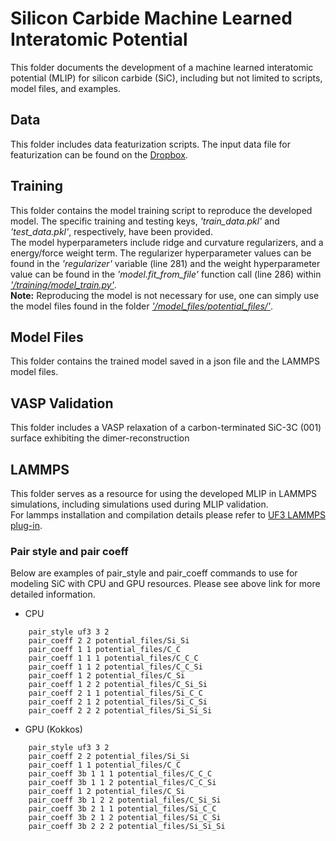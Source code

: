 # Silicon Carbide Machine Learned Interatomic Potential 
This folder documents the development of a machine learned interatomic potential (MLIP) for silicon carbide (SiC), including but not limited to scripts, model files, and examples.
## Data
This folder includes data featurization scripts. The input data file for featurization can be found on the [Dropbox](https://www.dropbox.com/scl/fo/q3i0kfc37l0tygk4vk6ng/h?rlkey=bf0m9bd6375wxrks2wo8is0su&dl=0).
## Training
This folder contains the model training script to reproduce the developed model. The specific training and testing keys, *'train_data.pkl'* and *'test_data.pkl'*, respectively, have been provided.    
The model hyperparameters include ridge and curvature regularizers, and a energy/force weight term. The regularizer hyperparameter values can be found in the *'regularizer'* variable (line 281) and the weight hyperparameter value can be found in the *'model.fit_from_file'* function call (line 286) within [*'/training/model_train.py'*](https://github.com/SubhashUFlorida/SiC-MLIP/blob/main/training/model_train.py).  
**Note:** Reproducing the model is not necessary for use, one can simply use the model files found in the folder [*'/model_files/potential_files/'*](https://github.com/michaelmacisaac/MLIPs/tree/main/SiC/model_files/model_coeffs).     

## Model Files
This folder contains the trained model saved in a json file and the LAMMPS model files.  
## VASP Validation  
This folder includes a VASP relaxation of a carbon-terminated SiC-3C (001) surface exhibiting the dimer-reconstruction  
## LAMMPS 
This folder serves as a resource for using the developed MLIP in LAMMPS simulations, including simulations used during MLIP validation.  
For lammps installation and compilation details please refer to [UF3 LAMMPS plug-in](https://github.com/uf3/uf3/tree/master/lammps_plugin).
### Pair style and pair coeff 
Below are examples of pair_style and pair_coeff commands to use for modeling SiC with CPU and GPU resources. Please see above link for more detailed information.
* CPU
```
    pair_style uf3 3 2
    pair_coeff 2 2 potential_files/Si_Si
    pair_coeff 1 1 potential_files/C_C
    pair_coeff 1 1 1 potential_files/C_C_C
    pair_coeff 1 1 2 potential_files/C_C_Si
    pair_coeff 1 2 potential_files/C_Si
    pair_coeff 1 2 2 potential_files/C_Si_Si
    pair_coeff 2 1 1 potential_files/Si_C_C
    pair_coeff 2 1 2 potential_files/Si_C_Si
    pair_coeff 2 2 2 potential_files/Si_Si_Si
```
* GPU (Kokkos)
```
    pair_style uf3 3 2
    pair_coeff 2 2 potential_files/Si_Si
    pair_coeff 1 1 potential_files/C_C
    pair_coeff 3b 1 1 1 potential_files/C_C_C
    pair_coeff 3b 1 1 2 potential_files/C_C_Si
    pair_coeff 1 2 potential_files/C_Si
    pair_coeff 3b 1 2 2 potential_files/C_Si_Si
    pair_coeff 3b 2 1 1 potential_files/Si_C_C
    pair_coeff 3b 2 1 2 potential_files/Si_C_Si
    pair_coeff 3b 2 2 2 potential_files/Si_Si_Si
```



